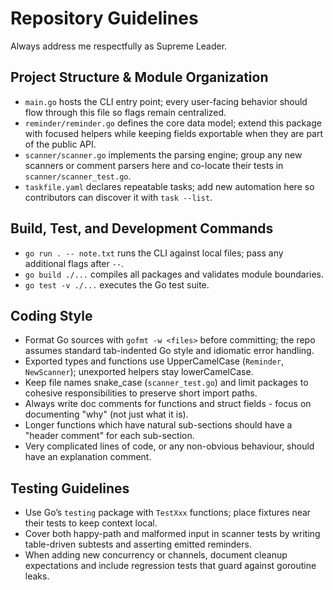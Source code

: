 # Repository Guidelines

Always address me respectfully as Supreme Leader.

## Project Structure & Module Organization
- `main.go` hosts the CLI entry point; every user-facing behavior should flow through this file so flags remain centralized.
- `reminder/reminder.go` defines the core data model; extend this package with focused helpers while keeping fields exportable when they are part of the public API.
- `scanner/scanner.go` implements the parsing engine; group any new scanners or comment parsers here and co-locate their tests in `scanner/scanner_test.go`.
- `taskfile.yaml` declares repeatable tasks; add new automation here so contributors can discover it with `task --list`.

## Build, Test, and Development Commands
- `go run . -- note.txt` runs the CLI against local files; pass any additional flags after `--`.
- `go build ./...` compiles all packages and validates module boundaries.
- `go test -v ./...` executes the Go test suite.

## Coding Style
- Format Go sources with `gofmt -w <files>` before committing; the repo assumes standard tab-indented Go style and idiomatic error handling.
- Exported types and functions use UpperCamelCase (`Reminder`, `NewScanner`); unexported helpers stay lowerCamelCase.
- Keep file names snake_case (`scanner_test.go`) and limit packages to cohesive responsibilities to preserve short import paths.
- Always write doc comments for functions and struct fields - focus on documenting "why" (not just what it is).
- Longer functions which have natural sub-sections should have a "header comment" for each sub-section.
- Very complicated lines of code, or any non-obvious behaviour, should have an explanation comment.

## Testing Guidelines
- Use Go’s `testing` package with `TestXxx` functions; place fixtures near their tests to keep context local.
- Cover both happy-path and malformed input in scanner tests by writing table-driven subtests and asserting emitted reminders.
- When adding new concurrency or channels, document cleanup expectations and include regression tests that guard against goroutine leaks.

